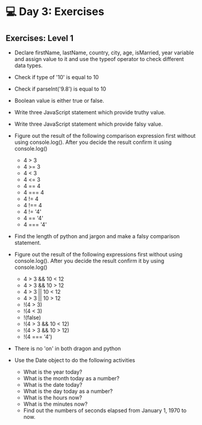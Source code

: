 # 💻 Day 3: Exercises

## Exercises: Level 1

- Declare firstName, lastName, country, city, age, isMarried, year variable and assign value to it and use the typeof operator to check different data types.
- Check if type of '10' is equal to 10
- Check if parseInt('9.8') is equal to 10
- Boolean value is either true or false.
- Write three JavaScript statement which provide truthy value.
- Write three JavaScript statement which provide falsy value.

- Figure out the result of the following comparison expression first without using console.log(). After you decide the result confirm it using console.log()
  - 4 > 3
  - 4 >= 3
  - 4 < 3
  - 4 <= 3
  - 4 == 4
  - 4 === 4
  - 4 != 4
  - 4 !== 4
  - 4 != '4'
  - 4 == '4'
  - 4 === '4'
- Find the length of python and jargon and make a falsy comparison statement.

- Figure out the result of the following expressions first without using console.log(). After you decide the result confirm it by using console.log()
  - 4 > 3 && 10 < 12
  - 4 > 3 && 10 > 12
  - 4 > 3 || 10 < 12
  - 4 > 3 || 10 > 12
  - !(4 > 3)
  - !(4 < 3)
  - !(false)
  - !(4 > 3 && 10 < 12)
  - !(4 > 3 && 10 > 12)
  - !(4 === '4')
- There is no 'on' in both dragon and python

- Use the Date object to do the following activities
  - What is the year today?
  - What is the month today as a number?
  - What is the date today?
  - What is the day today as a number?
  - What is the hours now?
  - What is the minutes now?
  - Find out the numbers of seconds elapsed from January 1, 1970 to now.
